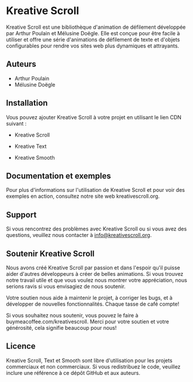 # Kreative Scroll

Kreative Scroll est une bibliothèque d'animation de défilement développée par Arthur Poulain et Mélusine Doëgle. Elle est conçue pour être facile à utiliser et offre une série d'animations de défilement de texte et d'objets configurables pour rendre vos sites web plus dynamiques et attrayants.

## Auteurs

- Arthur Poulain
- Mélusine Doëgle

## Installation

Vous pouvez ajouter Kreative Scroll à votre projet en utilisant le lien CDN suivant :

- Kreative Scroll 
<script src="https://cdn.jsdelivr.net/gh/ArthurPDev/KreativeScroll@main/kreativescroll.js"></script>

- Kreative Text 
<script src="https://cdn.jsdelivr.net/gh/ArthurPDev/KreativeScroll@v1.0.0/kreativetexte.js"></script>

- Kreative Smooth 
<script src="https://cdn.jsdelivr.net/gh/ArthurPDev/KreativeScroll@main/kreativesmooth.js"></script>


## Documentation et exemples

Pour plus d'informations sur l'utilisation de Kreative Scroll et pour voir des exemples en action, consultez notre site web kreativescroll.org.


## Support

Si vous rencontrez des problèmes avec Kreative Scroll ou si vous avez des questions, veuillez nous contacter à info@kreativescroll.org.


## Soutenir Kreative Scroll

Nous avons créé Kreative Scroll par passion et dans l'espoir qu'il puisse aider d'autres développeurs à créer de belles animations. Si vous trouvez notre travail utile et que vous voulez nous montrer votre appréciation, nous serions ravis si vous envisagiez de nous soutenir.

Votre soutien nous aide à maintenir le projet, à corriger les bugs, et à développer de nouvelles fonctionnalités. Chaque tasse de café compte!

Si vous souhaitez nous soutenir, vous pouvez le faire à buymeacoffee.com/kreativescroll. Merci pour votre soutien et votre générosité, cela signifie beaucoup pour nous!


## Licence

Kreative Scroll, Text et Smooth sont libre d'utilisation pour les projets commerciaux et non commerciaux. Si vous redistribuez le code, veuillez inclure une référence à ce dépôt GitHub et aux auteurs.
